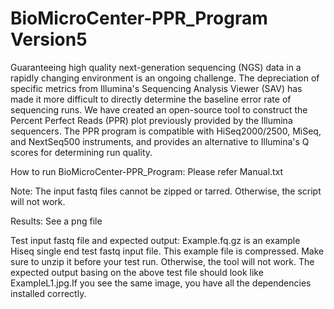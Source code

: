 # BioMicroCenter-PPR_Program Version5
Guaranteeing high quality next-generation sequencing (NGS) data in a rapidly changing environment is an ongoing challenge. The depreciation of specific metrics from Illumina's Sequencing Analysis Viewer (SAV) has made it more difficult to directly determine the baseline error rate of sequencing runs. We have created an open-source tool to construct the Percent Perfect Reads (PPR) plot previously provided by the Illumina sequencers. The PPR program is compatible with HiSeq2000/2500, MiSeq, and NextSeq500 instruments, and provides an alternative to Illumina's Q scores for determining run quality.

How to run BioMicroCenter-PPR_Program:
Please refer Manual.txt 

Note:
The input fastq files cannot be zipped or tarred. Otherwise, the script will not work.

Results:
See a png file

Test input fastq file and expected output:
Example.fq.gz is an example Hiseq single end test fastq input file. This example file is compressed. Make sure to unzip it before your test run. Otherwise, the tool will not work. The expected output basing on the above test file should look like ExampleL1.jpg.If you see the same image, you have all the dependencies installed correctly.
